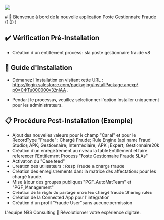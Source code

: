 <p align="left">
  <img src="https://www.nbs-consulting.net/storage/app/uploads/public/5e5/eb2/b90/5e5eb2b905125786524021.png">
</p>
# 🚀 Bienvenue à bord de la nouvelle application Poste Gestionnaire Fraude (1.0) !

## ✔️ Vérification Pré-Installation

- Création d'un entitlement process : sla poste gestionnaire fraude v8

## 📝 Guide d'Installation

- Démarrez l'installation en visitant cette URL : https://login.salesforce.com/packaging/installPackage.apexp?p0=04tTu000000v32nIAA .


- Pendant le processus, veuillez sélectionner l'option Installer uniquement pour les administrateurs. 

## 📋 Procédure Post-Installation (Exemple)

- Ajout des nouvelles valeurs pour le champ "Canal" et pour le RecordType "Fraude" : Chargé Fraude; Rule Engine (api name Fraud Studio); APK; Gestionnaire; Intermédiaire; APK ; Expert; Gestionnaire20k
- Création d’un enregistrement au niveau la table Entitlement et faire referencer l'Entitlement Process "Poste Gestionnaire Fraude SLAs"
- Activation du "Case feed"
- Création des utilisateurs : Resp Fraude & chargé fraude
- Création des enregistrements dans la matrice des affectations pour les chargé fraude.
- Mise à jour des groupes publiques "PGF_AutoMatTeam" et "PGF_Management"
- Création de la règle de partage entre les chargé fraude Sharing rules
- Création de la Connected App pour l'intégration
- Création d'un profil "Fraude User" sans aucune permission


L'équipe NBS Consulting 🌟 Révolutionner votre expérience digitale.
